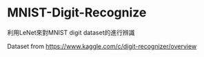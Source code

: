 # MNIST-Digit-Recognize
利用LeNet來對MNIST digit dataset的進行辨識

Dataset from https://www.kaggle.com/c/digit-recognizer/overview

